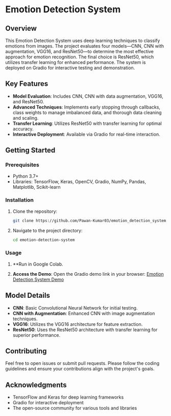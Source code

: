# Emotion Detection System

## Overview

This Emotion Detection System uses deep learning techniques to classify emotions from images. The project evaluates four models—CNN, CNN with augmentation, VGG16, and ResNet50—to determine the most effective approach for emotion recognition. The final choice is ResNet50, which utilizes transfer learning for enhanced performance. The system is deployed on Gradio for interactive testing and demonstration.

## Key Features

- **Model Evaluation**: Includes CNN, CNN with data augmentation, VGG16, and ResNet50.
- **Advanced Techniques**: Implements early stopping through callbacks, class weights to manage imbalanced data, and thorough data cleaning and scaling.
- **Transfer Learning**: Utilizes ResNet50 with transfer learning for optimal accuracy.
- **Interactive Deployment**: Available via Gradio for real-time interaction.

## Getting Started

### Prerequisites

- Python 3.7+
- Libraries: TensorFlow, Keras, OpenCV, Gradio, NumPy, Pandas, Matplotlib, Scikit-learn

### Installation

1. Clone the repository:
    ```bash
    git clone https://github.com/Pawan-Kumar03/emotion_detection_system.git
    ```
2. Navigate to the project directory:
    ```bash
    cd emotion-detection-system
    ```

### Usage

1. **Run in Google Colab.

3. **Access the Demo**: Open the Gradio demo link in your browser:
    [Emotion Detection System Demo](https://df24cb2dc618eb3af0.gradio.live/)

## Model Details

- **CNN**: Basic Convolutional Neural Network for initial testing.
- **CNN with Augmentation**: Enhanced CNN with image augmentation techniques.
- **VGG16**: Utilizes the VGG16 architecture for feature extraction.
- **ResNet50**: Uses the ResNet50 architecture with transfer learning for superior performance.

## Contributing

Feel free to open issues or submit pull requests. Please follow the coding guidelines and ensure your contributions align with the project's goals.



## Acknowledgments

- TensorFlow and Keras for deep learning frameworks
- Gradio for interactive deployment
- The open-source community for various tools and libraries

